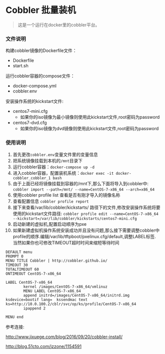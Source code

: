 # Cobbler 批量装机

> 这是一个运行在docker里的cobbler平台。

### 文件说明

构建cobbler镜像的Dockerfile文件：

- Dockerfile
- start.sh

运行cobbler容器的compose文件：

- docker-compose.yml
- cobbler.env

安装操作系统的kickstart文件:
- centos7-mini.cfg
  - 如果你的iso镜像为最小镜像则使用此kickstart文件,root密码为password
- centos7-dvd.cfg
  - 如果你的iso镜像为dvd镜像则使用此kickstart文件,root密码为password

### 使用说明

1. 首先更改`cobbler.env`变量文件里的变量信息  
2. 把系统镜像挂载到本机的`/mnt`目录下  
3. 运行cobbler容器：`docker-compose up -d`  
4. 进入cobbler容器，配置装机系统：`docker exec -it docker-cobbler_cobbler_1 bash`
5. 由于上面已经将镜像挂载到容器的/mnt下,那么下面将导入到cobbler中: 
  ` cobbler import --path=/mnt/ --name=CentOS-7-x86_64 --arch=x86_64 `
6. 使用cobbler profile list 查看是否有刚才导入的镜像名称
7. 查看配置信息 ` cobbler profile report `
8. 接下来查看/var/lib/cobbler/kickstarts/ 路径下的文件,修改安装操作系统将要使用的kickstart文件路径:
  ` cobbler profile edit --name=CentOS-7-x86_64 --kickstart=/var/lib/cobbler/kickstarts/centos7-mini.cfg `
9. 启动新建的虚拟机,配置启动顺序为pxe
10. 如果新建虚拟机操作系统安装成功并且没有问题,那么接下需要调整cobbler中profile的顺序.编辑/var/lib/tftpboot/pxelinux.cfg/default,调整LABEL标签.
    当然如果你也可修改TIMEOUT超时时间来缩短等待时间
```
DEFAULT menu
PROMPT 0
MENU TITLE Cobbler | http://cobbler.github.io/
TIMEOUT 30
TOTALTIMEOUT 60
ONTIMEOUT CentOS-7-x86_64

LABEL CentOS-7-x86_64
        kernel /images/CentOS-7-x86_64/vmlinuz
        MENU LABEL CentOS-7-x86_64
        append initrd=/images/CentOS-7-x86_64/initrd.img ksdevice=bootif lang=  kssendmac text  ks=http://10.0.100.2/cblr/svc/op/ks/profile/CentOS-7-x86_64
        ipappend 2

MENU end
```


参考连接: 

http://www.jixuege.com/blog/2016/09/20/cobbler-install/

http://blog.51cto.com/jzzone/1154591


